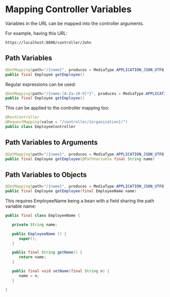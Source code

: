 # Mapping Controller Variables

Variables in the URL can be mapped into the controller arguments.

For example, having this URL:

```text
https://localhost:8080/controller/John
```

## Path Variables

```java
@GetMapping(path="/{name}", produces = MediaType.APPLICATION_JSON_UTF8_VALUE)
public final Employee getEmployee()
```

Regular expressions can be used:

```java
@GetMapping(path="/{name:[A-Za-z0-9]*}", produces = MediaType.APPLICATION_JSON_UTF8_VALUE)
public final Employee getEmployee()
```

This can be applied to the controller mapping too:

```java
@RestController
@RequestMapping(value = "/controller/{organization}/")
public class EmployeeController
```

## Path Variables to Arguments

```java
@GetMapping(path="/{name}", produces = MediaType.APPLICATION_JSON_UTF8_VALUE)
public final Employee getEmployee(@PathVariable final String name)
```

## Path Variables to Objects

```java
@GetMapping(path="/{name}", produces = MediaType.APPLICATION_JSON_UTF8_VALUE)
public final Employee getEmployee(final EmployeeName name)
```

This requires EmployeeName being a bean with a field sharing the path variable name:

```java
public final class EmployeeName {

   private String name;

   public EmployeeName () {
      super();
   }

   public final String getName() {
      return name;
   }

   public final void setName(final String n) {
      name = n;
   }

}
```


